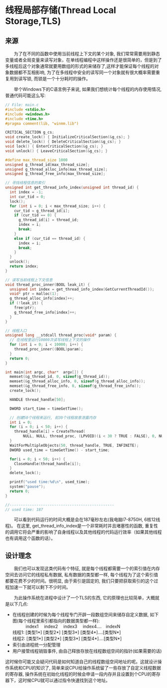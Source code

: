 # 线程局部存储(Thread Local Storage,TLS)
## 来源
&emsp;&emsp;为了在不同的函数中使用当前线程上下文的某个对象, 我们常常需要用到静态变量或者全局变量来读写对象，在单线程编程中这样操作还是很简单的，但是到了多线程后这个对象通常就要用数组的形式的来储存了,这样才能保证每个线程的对象数据都不互相影响, 为了在多线程中安全的读写同一个对象就有很大概率需要重复用到读写锁, 而锁是一个十分耗时的操作。  

&emsp;&emsp;举个Windows下的C语言例子来说, 如果我们想统计每个线程的内存使用情况, 普通代码可能这么写:
```c
// File: main.c
#include <stdio.h>
#include <windows.h>
#include <time.h>
#pragma comment(lib, "winmm.lib")

CRITICAL_SECTION g_cs;
void create_lock() { InitializeCriticalSection(&g_cs); }
void delete_lock() { DeleteCriticalSection(&g_cs); }
void lock() { EnterCriticalSection(&g_cs); }
void unlock() { LeaveCriticalSection(&g_cs); }

#define max_thread_size 1000
unsigned g_thread_id[max_thread_size];
unsigned g_thread_alloc_info[max_thread_size];
unsigned g_thread_free_info[max_thread_size];

// 寻找线程信息的索引
unsigned int get_thread_info_index(unsigned int thread_id) {
  int index = -1;
  int cur_tid = 0;
  lock();
  for (int i = 0; i < max_thread_size; i++) {
    cur_tid = g_thread_id[i];
    if (cur_tid == 0) {
      g_thread_id[i] = thread_id;
      index = i;
      break;
    }
    else if (cur_tid == thread_id) {
      index = i;
      break;
    }
  }
  unlock();
  return index;
}

// 读写当前线程上下文信息
void thread_proc_inner(BOOL leak_it) {
  unsigned int index = get_thread_info_index(GetCurrentThreadId());
  void* ptr = malloc(1);
  g_thread_alloc_info[index]++;
  if (!leak_it) {
    free(ptr);
    g_thread_free_info[index]++;
  }
}

// 线程入口
unsigned long __stdcall thread_proc(void* param) {
  // 在线程里运行10000次读写线程上下文的操作
  for (int i = 0; i < 10000; i++) {
    thread_proc_inner((BOOL)param);
  }
  return 0;
}

int main(int argc, char*  argv[]) {
  memset(&g_thread_id, 0, sizeof(g_thread_id));
  memset(&g_thread_alloc_info, 0, sizeof(g_thread_alloc_info));
  memset(&g_thread_free_info, 0, sizeof(g_thread_free_info));
  create_lock();

  HANDLE thread_handle[50];

  DWORD start_time = timeGetTime();

  // 创建50个线程来运行, 前30个线程故意泄露内存
  int i = 0;
  for (i = 0; i < 50; i++) {
    thread_handle[i] = CreateThread(
        NULL, NULL, thread_proc, (LPVOID)(i < 30 ? TRUE : FALSE), 0, NULL);
  }
  WaitForMultipleObjects(50, thread_handle, TRUE, INFINITE);
  DWORD used_time = timeGetTime() - start_time;

  for(i = 0; i < 50; i++) {
    CloseHandle(thread_handle[i]);
  }
  delete_lock();

  printf("used time:%d\n", used_time);
  system("pause");
  return 0;
}

//-----------------------------------------------
// used time: 187
```
&emsp;&emsp;可以看到代码运行的时间大概是会在187毫秒左右(我电脑I7-8750H, 6核12线程)。 在这里, get_thread_info_index是一个非常耗时并且堵塞性的函数, 重复性的调用它将会严重的影响了自身线程以及其他线程的代码运行效率（如果其他线程也有调用这个函数的话）。  
## 设计理念
&emsp;&emsp;我们也可以发现这类代码有个特征, 就是每个线程都需要一个的索引值在内存空间去访问它的线程私有数据, 私有数据的类型都一样, 每个线程为了这个索引值都要花费不少的时间。很明显, 由于索引是固定的, 我们只要把获取索引的这个过程加速一下就可以剩下不少时间。  

&emsp;&emsp;为此操作系统在进程中设计了一个TLS的东西, 它的原理也比较简单，大概就是以下几点:
- 在线程创建的时候为每个线程专门开辟一段数组空间来储存自定义数据, 如下图(每个线程里索引都指向的数据类型都一样):  
&emsp;&emsp;&emsp;index1&emsp; index2&emsp; index3&emsp; index4....&emsp;indexN  
  线程1: [类型1*] [类型2*] [类型3*] [类型4*]....[类型N*]  
  线程2: [类型1*] [类型2*] [类型3*] [类型4*]....[类型N*]
- 索引由进程统一分配管理
- 用户接管线程销毁事件, 由自己释放存放在线程数组空间的指针(如果需要的话)  

这时候你可能又会疑问代码是如何知道自己的线程数组空间地址的呢。这就设计操作系统和CPU的知识了, 简单来说CPU给操作系统留了一些存放了自定义线程数据的寄存器, 操作系统在初始化线程的时候会申请一段内存并且设置到个CPU的寄存器下，这时候CPU就可以通过指令快速找到这个地址。